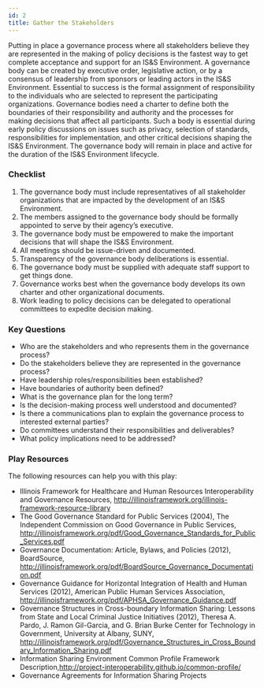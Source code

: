 ```yaml
---
id: 2
title: Gather the Stakeholders
---
```


Putting in place a governance process where all stakeholders believe they are represented in the making of policy decisions is the fastest way to get complete acceptance and support for an IS&S Environment. A governance body can be created by executive order, legislative action, or by a consensus of leadership from sponsors or leading actors in the IS&S Environment. Essential to success is the formal assignment of responsibility to the individuals who are selected to represent the participating organizations. Governance bodies need a charter to define both the boundaries of their responsibility and authority and the processes for making decisions that affect all participants. Such a body is essential during early policy discussions on issues such as privacy, selection of standards, responsibilities for implementation, and other critical decisions shaping the IS&S Environment. The governance body will remain in place and active for the duration of the IS&S Environment lifecycle.

### Checklist
1. The governance body must include representatives of all stakeholder organizations that are impacted by the development of an IS&S Environment. 
2. The members assigned to the governance body should be formally appointed to serve by their agency’s executive.
3. The governance body must be empowered to make the important decisions that will shape the IS&S Environment.
4. All meetings should be issue-driven and documented.
5. Transparency of the governance body deliberations is essential.
6. The governance body must be supplied with adequate staff support to get things done.
7. Governance works best when the governance body develops its own charter and other organizational documents.
8. Work leading to policy decisions can be delegated to operational committees to expedite decision making.


### Key Questions
- Who are the stakeholders and who represents them in the governance process?
- Do the stakeholders believe they are represented in the governance process?
- Have leadership roles/responsibilities been established?
- Have boundaries of authority been defined?
- What is the governance plan for the long term?
- Is the decision-making process well understood and documented?
- Is there a communications plan to explain the governance process to interested external parties?
- Do committees understand their responsibilities and deliverables?
- What policy implications need to be addressed?

### Play Resources
The following resources can help you with this play:

- Illinois Framework for Healthcare and Human Resources Interoperability and Governance Resources, http://illinoisframework.org/illinois-framework-resource-library
- The Good Governance Standard for Public Services (2004), The Independent Commission on Good Governance in Public Services, http://illinoisframework.org/pdf/Good_Governance_Standards_for_Public_Services.pdf
- Governance Documentation: Article, Bylaws, and Policies (2012), BoardSource, http://illinoisframework.org/pdf/BoardSource_Governance_Documentation.pdf
- Governance Guidance for Horizontal Integration of Health and Human Services (2012), American Public Human Services Association, http://illinoisframework.org/pdf/APHSA_Governance_Guidance.pdf
- Governance Structures in Cross-boundary Information Sharing: Lessons from State and Local Criminal Justice Initiatives (2012), Theresa A. Pardo, J. Ramon Gil-Garcia, and G. Brian Burke Center for Technology in Government, University at Albany, SUNY, http://illinoisframework.org/pdf/Governance_Structures_in_Cross_Boundary_Information_Sharing.pdf
- Information Sharing Environment Common Profile Framework Description,http://project-interoperability.github.io/common-profile/
- Governance Agreements for Information Sharing Projects
